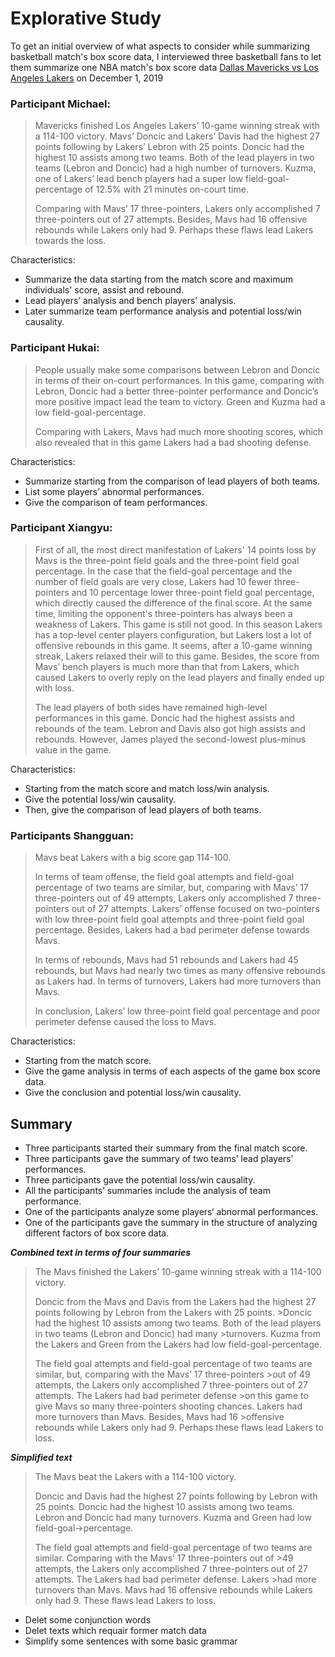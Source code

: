 # Explorative Study 
To get an initial overview of what aspects to consider while summarizing basketball match's box score data, I 
interviewed three basketball fans to let them summarize one NBA match's box score data 
[Dallas Mavericks vs Los Angeles Lakers](https://global.espn.com/nba/boxscore?gameId=401160929) on December 1, 2019 

### Participant Michael:
>Mavericks finished Los Angeles Lakers’ 10-game winning streak with a 114-100 victory.
>Mavs’ Doncic and Lakers’ Davis had the highest 27 points following by Lakers’ Lebron with 25 points. Doncic had the highest 10 assists among two teams. Both of the lead players in two teams (Lebron and Doncic) had a high number of turnovers. Kuzma, one of Lakers’ lead bench players had a super low field-goal-percentage of 12.5% with 21 minutes on-court time.
>
>Comparing with Mavs’ 17 three-pointers, Lakers only accomplished 7 three-pointers out of 27 attempts. Besides, Mavs had 16 offensive rebounds while Lakers only had 9. Perhaps these flaws lead Lakers towards the loss. 

Characteristics:
- Summarize the data starting from the match score and maximum individuals' score, assist and rebound. 
- Lead players’ analysis and bench players’ analysis.
- Later summarize team performance analysis and potential loss/win causality.

### Participant Hukai:
>People usually make some comparisons between Lebron and Doncic in terms of their on-court performances. 
>In this game, comparing with Lebron, Doncic had a better three-pointer performance and Doncic’s more positive impact lead the team to victory. 
>Green and Kuzma had a low field-goal-percentage.
>
>Comparing with Lakers, Mavs had much more shooting scores, which also revealed that in this game Lakers had a bad shooting defense.

Characteristics:
- Summarize starting from the comparison of lead players of both teams.
- List some players’ abnormal performances.
- Give the comparison of team performances.

### Participant Xiangyu:
>First of all, the most direct manifestation of Lakers' 14 points loss by Mavs is the three-point field goals and the three-point field goal percentage. In the case that the field-goal percentage and the number of field goals are very close, Lakers had 10 fewer three-pointers and 10 percentage lower three-point field goal percentage, which directly caused the difference of the final score. At the same time, limiting the opponent's three-pointers has always been a weakness of Lakers. This game is still not good. In this season Lakers has a top-level center players configuration, but Lakers lost a lot of offensive rebounds in this game. It seems, after a 10-game winning streak, Lakers relaxed their will to this game. Besides, the score from Mavs’ bench players is much more than that from Lakers, which caused Lakers to overly reply on the lead players and finally ended up with loss.
>
>The lead players of both sides have remained high-level performances in this game. Doncic had the highest assists and rebounds of the team. Lebron and Davis also got high assists and rebounds. However, James played the second-lowest plus-minus value in the game. 

Characteristics:

- Starting from the match score and match loss/win analysis. 
- Give the potential loss/win causality. 
- Then, give the comparison of lead players of both teams.

### Participants Shangguan: 
>Mavs beat Lakers with a big score gap 114-100. 
>
>In terms of team offense, the field goal attempts and field-goal percentage of two teams are similar, but, comparing with Mavs’ 17 three-pointers out of 49 attempts, Lakers only accomplished 7 three-pointers out of 27 attempts. Lakers’ offense focused on two-pointers with low three-point field goal attempts and three-point field goal percentage. Besides, Lakers had a bad perimeter defense towards Mavs.
>
>In terms of rebounds, Mavs had 51 rebounds and Lakers had 45 rebounds, but Mavs had nearly two times as many offensive rebounds as Lakers had. In terms of turnovers, Lakers had more turnovers than Mavs.
>
>In conclusion, Lakers’ low three-point field goal percentage and poor perimeter defense caused the loss to Mavs.

Characteristics:

- Starting from the match score.
- Give the game analysis in terms of each aspects of the game box score data. 
- Give the conclusion and potential loss/win causality.

## Summary

- Three participants started their summary from the final match score.
- Three participants gave the summary of two teams’ lead players’ performances. 
- Three participants gave the potential loss/win causality.
- All the participants’ summaries include the analysis of team performance.
- One of the participants analyze some players‘ abnormal performances.
- One of the participants gave the summary in the structure of analyzing different factors of box score data.

***Combined text in terms of four summaries***

>The Mavs finished the Lakers’ 10-game winning streak with a 114-100 victory.
>
>Doncic from the Mavs and Davis from the Lakers had the highest 27 points following by Lebron from the Lakers with 25 points. >Doncic had the highest 10 assists among two teams. Both of the lead players in two teams (Lebron and Doncic) had many >turnovers. Kuzma from the Lakers and Green from the Lakers had low field-goal-percentage.
>
>The field goal attempts and field-goal percentage of two teams are similar, but, comparing with the Mavs’ 17 three-pointers >out of 49 attempts, the Lakers only accomplished 7 three-pointers out of 27 attempts. The Lakers had bad perimeter defense >on this game to give Mavs so many three-pointers shooting chances. Lakers had more turnovers than Mavs. Besides, Mavs had 16 >offensive rebounds while Lakers only had 9. Perhaps these flaws lead Lakers to loss. 

***Simplified text***

>The Mavs beat the Lakers with a 114-100 victory.
>
>Doncic and Davis had the highest 27 points following by Lebron with 25 points. 
>Doncic had the highest 10 assists among two teams. Lebron and Doncic had many turnovers. Kuzma and Green had low field-goal->percentage.
>
>The field goal attempts and field-goal percentage of two teams are similar. Comparing with the Mavs’ 17 three-pointers out of >49 attempts, the Lakers only accomplished 7 three-pointers out of 27 attempts. The Lakers had bad perimeter defense. Lakers >had more turnovers than Mavs. Mavs had 16 offensive rebounds while Lakers only had 9. These flaws lead Lakers to loss. 

- Delet some conjunction words
- Delet texts which requair former match data
- Simplify some sentences with some basic grammar



